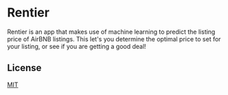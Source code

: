 # Rentier

Rentier is an app that makes use of machine learning to predict the listing price of AirBNB listings. This let's you determine the optimal price to set for your listing, or see if you are getting a good deal!

## License
[MIT](https://choosealicense.com/licenses/mit/)
